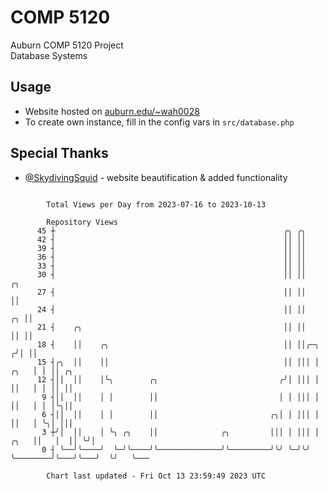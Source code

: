 # COMP 5120
Auburn COMP 5120 Project  
Database Systems

## Usage
- Website hosted on [auburn.edu/~wah0028](https://webhome.auburn.edu/~wah0028/)
- To create own instance, fill in the config vars in `src/database.php`

## Special Thanks
- [@SkydivingSquid](https://github.com/SkydivingSquid) - website beautification & added functionality

```

        Total Views per Day from 2023-07-16 to 2023-10-13

        Repository Views
      45 ┼                                                   ╭╮ ╭╮
      42 ┤                                                   ││ ││
      39 ┤                                                   ││ ││
      36 ┤                                                   ││ ││
      33 ┤                                                   ││ ││
      30 ┤                                                   ││ ││                         ╭╮
      27 ┤                                                   ││ ││                         ││
      24 ┤                                                   ││ ││                      ╭╮ ││
      21 ┤    ╭╮                                             ││ ││                      ││ ││
      18 ┤    ││    ╭╮                                       ││ ││╭─╮                  ╭╯│ ││
      15 ┤╭╮  ││    ││                                       ││ │││ │             ╭╮   │ │ ││ ╭╮
      12 ┤││  ││    │╰╮        ╭╮                           ╭╯│ │││ │             ││   │ │ ││ ││
       9 ┤││  ││    │ │        ││                           │ │ │││ │             ││   │ │ │╰╮││
       6 ┤││  ││    │ │        ││                         ╭╮│ │ │││ │             ││   │ ╰╮│ │││
       3 ┼╯│  ││    │ ╰╮ ╭╮    ││              ╭╮         │││ │ │││ │        ╭╮   ││   │  ││ ╰╯│
       0 ┤ ╰──╯╰────╯  ╰─╯╰────╯╰──────────────╯╰─────────╯╰╯ ╰─╯╰╯ ╰────────╯╰───╯╰───╯  ╰╯   ╰───

        Chart last updated - Fri Oct 13 23:59:49 2023 UTC
        
```
